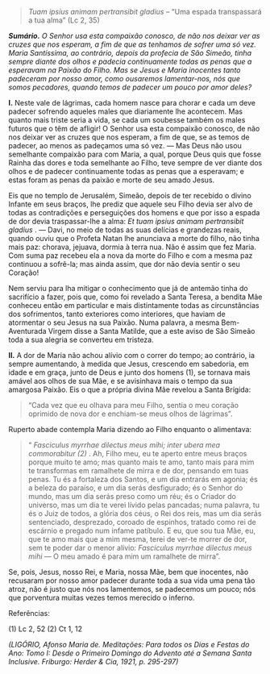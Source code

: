 > *Tuam ipsius animam pertransibit gladius* – “Uma espada transpassará a tua alma” (Lc 2, 35)

***Sumário.** O Senhor usa esta compaixão conosco, de não nos deixar ver as cruzes que nos esperam, a fim de que as tenhamos de sofrer uma só vez. Maria Santíssima, ao contrário, depois da profecia de São Simeão, tinha sempre diante dos olhos e padecia continuamente todas as penas que a esperavam na Paixão do Filho. Mas se Jesus e Maria inocentes tanto padeceram por nosso amor, como ousaremos lamentar-nos, nós que somos pecadores, quando temos de padecer um pouco por amor deles?*

**I.** Neste vale de lágrimas, cada homem nasce para chorar e cada um deve padecer sofrendo aqueles males que diariamente lhe acontecem. Mas quanto mais triste seria a vida, se cada um soubesse também os males futuros que o têm de afligir! O Senhor usa esta compaixão conosco, de não nos deixar ver as cruzes que nos esperam, a fim de que, se as temos de padecer, ao menos as padeçamos uma só vez. ― Mas Deus não usou semelhante compaixão para com Maria, a qual, porque Deus quis que fosse Rainha das dores e toda semelhante ao Filho, teve sempre de ver diante dos olhos e de padecer continuamente todas as penas que a esperavam; e estas foram as penas da paixão e morte de seu amado Jesus.

Eis que no templo de Jerusalém, Simeão, depois de ter recebido o divino Infante em seus braços, lhe prediz que aquele seu Filho devia ser alvo de todas as contradições e perseguições dos homens e que por isso a espada de dor devia traspassar-lhe a alma: *Et tuam ipsius animam pertransibit gladius* . ― Davi, no meio de todas as suas delícias e grandezas reais, quando ouviu que o Profeta Natan lhe anunciava a morte do filho, não tinha mais paz: chorava, jejuava, dormia à terra nua. Não é assim que fez Maria. Com suma paz recebeu ela a nova da morte do Filho e com a mesma paz continuou a sofrê-la; mas ainda assim, que dor não devia sentir o seu Coração!

Nem serviu para lha mitigar o conhecimento que já de antemão tinha do sacrifício a fazer, pois que, como foi revelado a Santa Teresa, a bendita Mãe conheceu então em particular e mais distintamente todas as circunstâncias dos sofrimentos, tanto exteriores como interiores, que haviam de atormentar o seu Jesus na sua Paixão. Numa palavra, a mesma Bem-Aventurada Virgem disse a Santa Matilde, que a este aviso de São Simeão toda a sua alegria se converteu em tristeza.

**II.** A dor de Maria não achou alívio com o correr do tempo; ao contrário, ia sempre aumentando, à medida que Jesus, crescendo em sabedoria, em idade e em graça, junto de Deus e junto dos homens (1), se tornava mais amável aos olhos de sua Mãe, e se avisinhava mais o tempo da sua amargosa Paixão. Eis o que a própria divina Mãe revelou a Santa Brígida:

> “Cada vez que eu olhava para meu Filho, sentia o meu coração oprimido de nova dor e enchiam-se meus olhos de lágrimas”.

Ruperto abade contempla Maria dizendo ao Filho enquanto o alimentava:

> “ *Fasciculus myrrhae dilectus meus mihi; inter ubera mea commorabitur (2)* . Ah, Filho meu, eu te aperto entre meus braços porque muito te amo; mas quanto mais te amo, tanto mais para mim te transformas em ramalhete de mirra e de dor, pensando em tuas penas. Tu és a fortaleza dos Santos, e um dia entrarás em agonia; és a beleza do paraíso, e um dia serás desfigurado; és o Senhor do mundo, mas um dia serás preso como um réu; és o Criador do universo, mas um dia te verei lívido pelas pancadas; numa palavra, tu és o Juiz de todos, a glória dos céus, o Rei dos reis, mas um dia serás sentenciado, desprezado, coroado de espinhos, tratado como rei de escárnio e pregado num infame patíbulo. E eu, que sou tua Mãe, eu, que te amo mais que a mim mesma, terei de ver-te morrer de dor, sem te poder dar o menor alívio: *Fasciculus myrrhae dilectus meus mihi* ― O meu amado é para mim um ramalhete de mirra”.

Se, pois, Jesus, nosso Rei, e Maria, nossa Mãe, bem que inocentes, não recusaram por nosso amor padecer durante toda a sua vida uma pena tão atroz, não é justo que nós nos lamentemos, se padecemos um pouco; nós que porventura muitas vezes temos merecido o inferno.

Referências:

\(1\) Lc 2, 52 (2) Ct 1, 12

*(LIGÓRIO, Afonso Maria de. Meditações: Para todos os Dias e Festas do Ano: Tomo I: Desde o Primeiro Domingo do Advento até a Semana Santa Inclusive. Friburgo: Herder & Cia, 1921, p. 295-297)*
